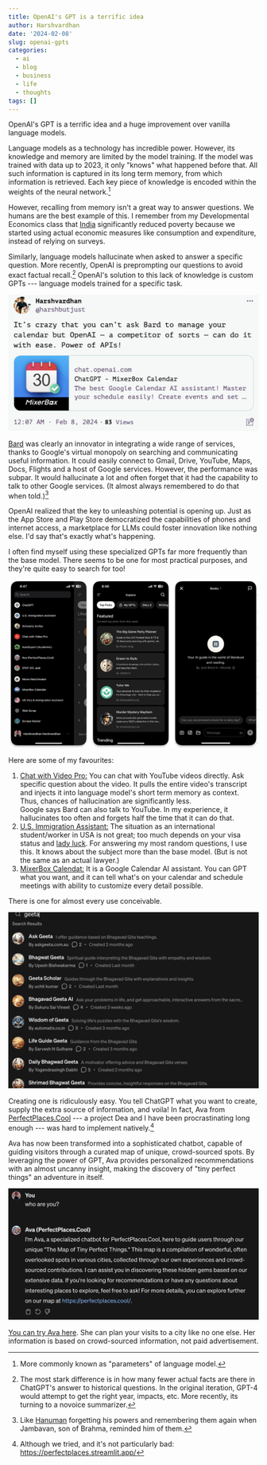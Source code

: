 ```yaml
---
title: OpenAI's GPT is a terrific idea
author: Harshvardhan
date: '2024-02-08'
slug: openai-gpts
categories:
  - ai
  - blog
  - business
  - life
  - thoughts
tags: []
---
```


OpenAI's GPT is a terrific idea and a huge improvement over vanilla language models.

Language models as a technology has incredible power.
However, its knowledge and memory are limited by the model training.
If the model was trained with data up to 2023, it only "knows" what happened before that.
All such information is captured in its long term memory, from which information is retrieved.
Each key piece of knowledge is encoded within the weights of the neural network.[^1]

[^1]: More commonly known as "parameters" of language model.

However, recalling from memory isn't a great way to answer questions.
We humans are the best example of this.
I remember from my Developmental Economics class that [India](https://arc.net/l/quote/bmbthjrx) significantly reduced poverty because we started using actual economic measures like consumption and expenditure, instead of relying on surveys.

Similarly, language models hallucinate when asked to answer a specific question.
More recently, OpenAI is preprompting our questions to avoid exact factual recall.[^2]
OpenAI's solution to this lack of knowledge is custom GPTs --- language models trained for a specific task.

[^2]: The most stark difference is in how many fewer actual facts are there in ChatGPT's answer to historical questions.
    In the original iteration, GPT-4 would attempt to get the right year, impacts, etc.
    More recently, its turning to a novoice summarizer.

![](images/tweet.png)

[Bard](https://blog.google/products/gemini/google-bard-new-features-update-sept-2023/#:~:text=Connect%20to%20Google%20apps%20and%20services&text=With%20Extensions%2C%20Bard%20can%20find,across%20multiple%20apps%20and%20services.) was clearly an innovator in integrating a wide range of services, thanks to Google's virtual monopoly on searching and communicating useful information.
It could easily connect to Gmail, Drive, YouTube, Maps, Docs, Flights and a host of Google services.
However, the performance was subpar.
It would hallucinate a lot and often forget that it had the capability to talk to other Google services.
(It almost always remembered to do that when told.)[^3]

[^3]: Like [Hanuman](https://valmikiramayan.net/utf8/kish/sarga66/kishkindha_66_frame.htm) forgetting his powers and remembering them again when Jambavan, son of Brahma, reminded him of them.

OpenAI realized that the key to unleashing potential is opening up.
Just as the App Store and Play Store democratized the capabilities of phones and internet access, a marketplace for LLMs could foster innovation like nothing else.
I'd say that's exactly what's happening.

I often find myself using these specialized GPTs far more frequently than the base model.
There seems to be one for most practical purposes, and they're quite easy to search for too!

![](images/gpt-store.png)

Here are some of my favourites:

1.  [Chat with Video Pro:](https://chat.openai.com/g/g-VgadmpesQ-chat-with-video-pro) You can chat with YouTube videos directly. Ask specific question about the video. It pulls the entire video's transcript and injects it into language model's short term memory as context. Thus, chances of hallucination are significantly less.\
    Google says Bard can also talk to YouTube. In my experience, it hallucinates too often and forgets half the time that it can do that.
2.  [U.S. Immigration Assistant:](https://chat.openai.com/g/g-LIb0ywaxQ-u-s-immigration-assistant) The situation as an international student/worker in USA is not great; too much depends on your visa status and [lady luck](https://debarghyadas.com/writes/eb-wait-indians/). For answering my most random questions, I use this. It knows about the subject more than the base model. (But is not the same as an actual lawyer.)
3.  [MixerBox Calendat:](https://chat.openai.com/g/g-aI4P3mWio-mixerbox-calendar) It is a Google Calendar AI assistant. You can GPT what you want, and it can tell what's on your calendar and schedule meetings with ability to customize every detail possible.

There is one for almost every use conceivable.

![](images/examples.gif)

Creating one is ridiculously easy.
You tell ChatGPT what you want to create, supply the extra source of information, and voila!
In fact, Ava from [PerfectPlaces.Cool](https://perfectplaces.cool/) --- a project Dea and I have been procrastinating long enough --- was hard to implement natively.[^4]

[^4]: Although we tried, and it's not particularly bad: <https://perfectplaces.streamlit.app/>

Ava has now been transformed into a sophisticated chatbot, capable of guiding visitors through a curated map of unique, crowd-sourced spots.
By leveraging the power of GPT, Ava provides personalized recommendations with an almost uncanny insight, making the discovery of "tiny perfect things" an adventure in itself.

![](images/ava.png)

[You can try Ava here](https://chat.openai.com/g/g-FUrjWi9Bn-ava-perfectplaces-cool).
She can plan your visits to a city like no one else.
Her information is based on crowd-sourced information, not paid advertisement.
